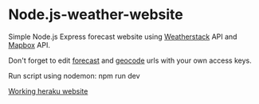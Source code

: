 # Node.js-weather-website
Simple Node.js Express forecast website using [Weatherstack](https://weatherstack.com/) API and [Mapbox](https://www.mapbox.com) API.

Don't forget to edit [forecast](https://github.com/Glaxier0/Node.js-weather-website/blob/main/src/utils/forecast.js) and [geocode](https://github.com/Glaxier0/Node.js-weather-website/blob/main/src/utils/geocode.js) urls with your own access keys.

Run script using nodemon: npm run dev

[Working heraku website](https://glaxier-weather-app.herokuapp.com)

